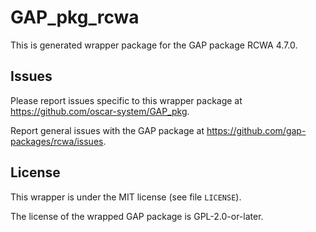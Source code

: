 # GAP_pkg_rcwa

This is generated wrapper package for the GAP package RCWA 4.7.0.

## Issues

Please report issues specific to this wrapper package at <https://github.com/oscar-system/GAP_pkg>.

Report general issues with the GAP package at <https://github.com/gap-packages/rcwa/issues>.

## License

This wrapper is under the MIT license (see file `LICENSE`).

The license of the wrapped GAP package is GPL-2.0-or-later.
